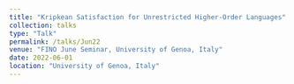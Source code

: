 ```yaml
---
title: "Kripkean Satisfaction for Unrestricted Higher-Order Languages"
collection: talks
type: "Talk"
permalink: /talks/Jun22
venue: "FINO June Seminar, University of Genoa, Italy"
date: 2022-06-01
location: "University of Genoa, Italy"
---
```

